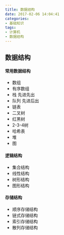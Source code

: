 ```yaml
---
title: 数据结构
date: 2017-02-06 14:04:41
categories:
- 基础知识
tags:
- 计算机
- 数据结构
---
```


## 数据结构

#### 常用数据结构
- 数组
- 有序数组
- 栈 先进先出
- 队列 先进后出
- 链表
- 二叉树
- 红黑树
- 2-3-4树
- 哈希表
- 堆
- 图

#### 逻辑结构
- 集合结构
- 线性结构
- 树形结构
- 图形结构

#### 存储结构

- 顺序存储结构
- 链式存储结构
- 索引存储结构
- 散列存储结构

